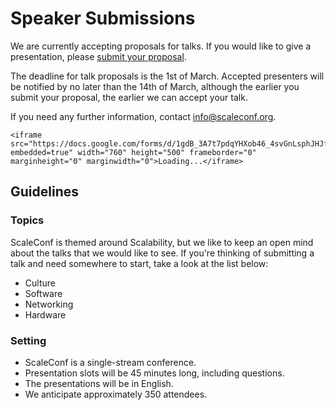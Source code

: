 # Speaker Submissions

We are currently accepting proposals for talks. If you would like to give a presentation, please [submit your proposal](https://docs.google.com/forms/d/1gdB_3A7t7pdqYHXob46_4svGnLsphJHJfAsqM81dcXM/viewform?embedded=true).

The deadline for talk proposals is the 1st of March. Accepted presenters will be notified by no later than the 14th of March, although the earlier you submit your proposal, the earlier we can accept your talk.

If you need any further information, contact info@scaleconf.org.

    <iframe src="https://docs.google.com/forms/d/1gdB_3A7t7pdqYHXob46_4svGnLsphJHJfAsqM81dcXM/viewform?embedded=true" width="760" height="500" frameborder="0" marginheight="0" marginwidth="0">Loading...</iframe>

## Guidelines

### Topics

ScaleConf is themed around Scalability, but we like to keep an open mind about the talks that we would like to see. If you're thinking of submitting a talk and need somewhere to start, take a look at the list below:

* Culture
* Software
* Networking
* Hardware

### Setting

* ScaleConf is a single-stream conference.
* Presentation slots will be 45 minutes long, including questions.
* The presentations will be in English.
* We anticipate approximately 350 attendees.
